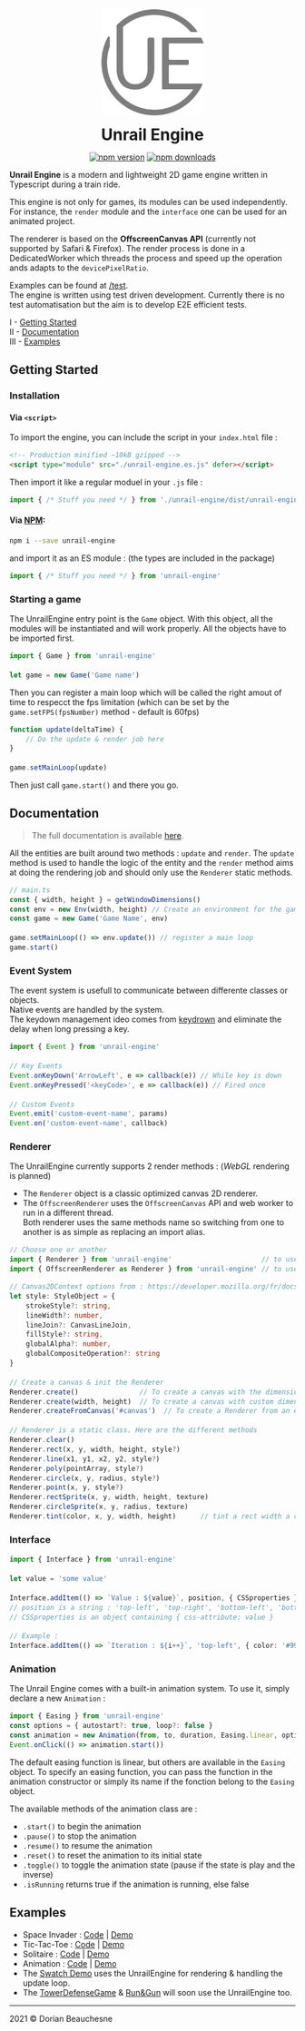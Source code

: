<div align="center">
    <div> <img width="180" src="./resources/logo/unrail-engine.svg" alt="Unrail Engine logo"></div>
    <h1 style="margin: .5em"><b>Unrail Engine</b></h1>
    <a href="https://badge.fury.io/js/unrail-engine"><img src="https://badge.fury.io/js/unrail-engine.svg" alt="npm version"/></a>
    <a href="https://www.npmjs.com/package/unrail-engine"><img src="https://badgen.net/npm/dt/unrail-engine" alt="npm downloads"/></a>
</div>

**Unrail Engine** is a modern and lightweight 2D game engine written in Typescript during a train ride.

This engine is not only for games, its modules can be used independently. For instance, the `render` module and the `interface` one can be used for an animated project.

The renderer is based on the __OffscreenCanvas API__ (currently not supported by Safari & Firefox). The render process is done in a DedicatedWorker which threads the process and speed up the operation ands adapts to the `devicePixelRatio`.

Examples can be found at [/test](./test/). <br>
The engine is written using test driven development. Currently there is no test automatisation but the aim is to develop E2E efficient tests.

I   - [Getting Started](#getting-started)<br>
II  - [Documentation](#documentation)<br>
III - [Examples](#examples)<br>


## <a name="getting-started"></a>Getting Started
### Installation
#### Via `<script>`
To import the engine, you can include the script in your `index.html` file : 

```html
<!-- Production minified ~10kB gzipped -->
<script type="module" src="./unrail-engine.es.js" defer></script> 
```
Then import it like a regular moduel in your `.js` file : 
```ts 
import { /* Stuff you need */ } from './unrail-engine/dist/unrail-engine.es.js'
```

#### Via [NPM](https://www.npmjs.com/package/unrail-engine): 
```bash
npm i --save unrail-engine
```
and import it as an ES module : (the types are included in the package)
```ts 
import { /* Stuff you need */ } from 'unrail-engine'
```

### Starting a game
The UnrailEngine entry point is the `Game` object. With this object, all the modules will be instantiated and will work properly.
All the objects have to be imported first.

```ts 
import { Game } from 'unrail-engine'

let game = new Game('Game name')
```

Then you can register a main loop which will be called the right amout of time to respecct the fps limitation (which can be set by the `game.setFPS(fpsNumber)` method - default is 60fps)

```ts 
function update(deltaTime) {
    // Do the update & render job here
}

game.setMainLoop(update)
```

Then just call `game.start()` and there you go.
## <a name="documentation"></a>Documentation

> The full documentation is available [here](https://d0rianb.github.io/UnrailEngine/docs).

All the entities are built around two methods : `update` and `render`. The `update` method is used to handle the logic of the entity and the `render` method aims at doing the rendering job and should only use the `Renderer` static methods.

```ts
// main.ts
const { width, height } = getWindowDimensions() 
const env = new Env(width, height) // Create an environment for the game
const game = new Game('Game Name', env)

game.setMainLoop(() => env.update()) // register a main loop
game.start()
```

### Event System

The event system is usefull to communicate between differente classes or objects.<br>
Native events are handled by the system.<br>
The keydown management ideo comes from [keydrown](https://github.com/jeremyckahn/keydrown) and eliminate the delay when long pressing a key.<br>

```ts
import { Event } from 'unrail-engine'

// Key Events
Event.onKeyDown('ArrowLeft', e => callback(e)) // While key is down
Event.onKeyPressed('<keyCode>', e => callback(e)) // Fired once

// Custom Events
Event.emit('custom-event-name', params)
Event.on('custom-event-name', callback)
```

### Renderer
The UnrailEngine currently supports 2 render methods : (_WebGL_ rendering is planned) <br>
-   The `Renderer` object is a classic optimized canvas 2D renderer.<br>
-   The `OffscreenRenderer` uses the `OffscreenCanvas` API and web worker to run in a different thread.<br>
Both renderer uses the same methods name so switching from one to another is as simple as replacing an import alias.<br>
```ts 
// Choose one or another
import { Renderer } from 'unrail-engine'                      // to use the regular renderer
import { OffscreenRenderer as Renderer } from 'unrail-engine' // to use the multithreaded renderer for better performances
```

```ts
// Canvas2DContext options from : https://developer.mozilla.org/fr/docs/Web/API/CanvasRenderingContext2D
let style: StyleObject = { 
    strokeStyle?: string,
    lineWidth?: number,
    lineJoin?: CanvasLineJoin,
    fillStyle?: string,
    globalAlpha?: number,
    globalCompositeOperation?: string
}

// Create a canvas & init the Renderer
Renderer.create()               // To create a canvas with the dimension of the window
Renderer.create(width, height)  // To create a canvas with custom dimensions
Renderer.createFromCanvas('#canvas')  // To create a Renderer from an existing canvas

// Renderer is a static class. Here are the different methods
Renderer.clear()
Renderer.rect(x, y, width, height, style?)
Renderer.line(x1, y1, x2, y2, style?)
Renderer.poly(pointArray, style?)
Renderer.circle(x, y, radius, style?)
Renderer.point(x, y, style?)
Renderer.rectSprite(x, y, width, height, texture)
Renderer.circleSprite(x, y, radius, texture)
Renderer.tint(color, x, y, width, height)      // tint a rect width a color
```

### Interface

```ts
import { Interface } from 'unrail-engine'

let value = 'some value'

Interface.addItem(() => `Value : ${value}`, position, { CSSproperties })
// position is a string : 'top-left', 'top-right', 'bottom-left', 'bottom-right' or 'custom'
// CSSproperties is an object containing { css-attribute: value }

// Example :
Interface.addItem(() => `Iteration : ${i++}`, 'top-left', { color: '#999' })
```

### Animation

The Unrail Engine comes with a built-in animation system.
To use it, simply declare a new `Animation` : 
```ts
import { Easing } from 'unrail-engine'
const options = { autostart?: true, loop?: false }
const animation = new Animation(from, to, duration, Easing.linear, options) // duration in ms
Event.onClick(() => animation.start())
```

The default easing function is linear, but others are available in the `Easing` object. To specify an easing function, you can pass the function in the animation constructor or simply its name if the fonction belong to the `Easing` object.

The available methods of the animation class are :
 - `.start()`  to begin the animation
 - `.pause()`  to stop the animation
 - `.resume()` to resume the animation
 - `.reset()`  to reset the animation to its initial state
 - `.toggle()` to toggle the animation state (pause if the state is play and the inverse)
 - `.isRunning` returns true if the animation is running, else false


## <a name="examples"></a>Examples
- Space Invader : [Code](./examples/space-invader/space-invader.ts) | [Demo](https://d0rianb.github.io/UnrailEngine/examples/space-invader/index.html)
- Tic-Tac-Toe : [Code](./examples/tic-tac-toe/tic-tac-toe.ts) | [Demo](https://d0rianb.github.io/UnrailEngine/examples/tic-tac-toe/index.html)
- Solitaire : [Code](https://github.com/d0rianb/solitaire) | [Demo](https://d0rianb.github.io/solitaire/)
- Animation : [Code](./examples/animation-curves/animation.ts) | [Demo](https://d0rianb.github.io/UnrailEngine/examples/animation-curves/index.html)
- The [Swatch Demo](https://github.com/d0rianb/SwatchDemo) uses the UnrailEngine for rendering & handling the update loop.
- The [TowerDefenseGame](https://github.com/d0rianb/TowerDefenseGame) & [Run&Gun](https://github.com/d0rianb/RunAndGun) will soon use the UnrailEngine too.

---

2021 © Dorian Beauchesne
